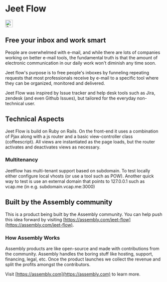 # Jeet Flow

<a href="https://assembly.com/jeet-flow/bounties?utm_campaign=assemblage&utm_source=jeet-flow&medium=repo_badge"><img src="https://asm-badger.herokuapp.com/jeet-flow/badges/tasks.svg" height="24px" alt="Open Tasks" /></a>

## Free your inbox and work smart

People are overwhelmed with e-mail, and while there are lots of companies working on
better e-mail tools, the fundamental truth is that the amount of electronic communication
in our daily work won't diminish any time soon.

Jeet flow's purpose is to free people's inboxes by funneling repeating requests that
most professionals receive by e-mail to a specific tool where they can be organized,
monitored and delivered.

Jeet Flow was inspired by Issue tracker and help desk tools such as Jira, zendesk
(and even Github Issues), but tailored for the everyday non-technical user.

## Technical Aspects

Jeet Flow is build on Ruby on Rails. On the front-end it uses a combination of Pjax
along with a js router and a basic view-controller class (coffeescript). All views
are instantiated as the page loads, but the router activates and deactivates views
as necessary.

### Multitenancy

Jeetflow has multi-tenant support based on subdomain. To test locally either configure
local vhosts (or use a tool such as POW). Another quick way to test is use an external
domain that points to 127.0.0.1 such as vcap.me (in e.g. subdomain.vcap.me:3000)

## Built by the Assembly community

This is a product being built by the Assembly community. You can help push this idea forward by visiting [https://assembly.com/jeet-flow](https://assembly.com/jeet-flow).

### How Assembly Works

Assembly products are like open-source and made with contributions from the community. Assembly handles the boring stuff like hosting, support, financing, legal, etc. Once the product launches we collect the revenue and split the profits amongst the contributors.

Visit [https://assembly.com](https://assembly.com) to learn more.